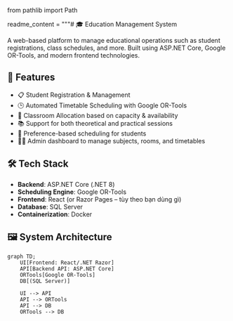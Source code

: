 from pathlib import Path

readme_content = """# 🎓 Education Management System

A web-based platform to manage educational operations such as student registrations, class schedules, and more. Built using ASP.NET Core, Google OR-Tools, and modern frontend technologies.

## 🧩 Features

- 📋 Student Registration & Management  
- 🕒 Automated Timetable Scheduling with Google OR-Tools  
- 🏫 Classroom Allocation based on capacity & availability  
- 📚 Support for both theoretical and practical sessions  
- 🧠 Preference-based scheduling for students  
- 👨‍🏫 Admin dashboard to manage subjects, rooms, and timetables

## 🛠️ Tech Stack

- **Backend**: ASP.NET Core (.NET 8)  
- **Scheduling Engine**: Google OR-Tools  
- **Frontend**: React (or Razor Pages – tùy theo bạn dùng gì)  
- **Database**: SQL Server  
- **Containerization**: Docker  

## 🖼️ System Architecture

```mermaid
graph TD;
    UI[Frontend: React/.NET Razor]
    API[Backend API: ASP.NET Core]
    ORTools[Google OR-Tools]
    DB[(SQL Server)]

    UI --> API
    API --> ORTools
    API --> DB
    ORTools --> DB
